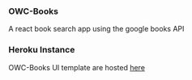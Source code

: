 ### OWC-Books
A react book search app using the google books API


### Heroku Instance
OWC-Books UI template are hosted [ here ](https://owc-books-app.herokuapp.com/)